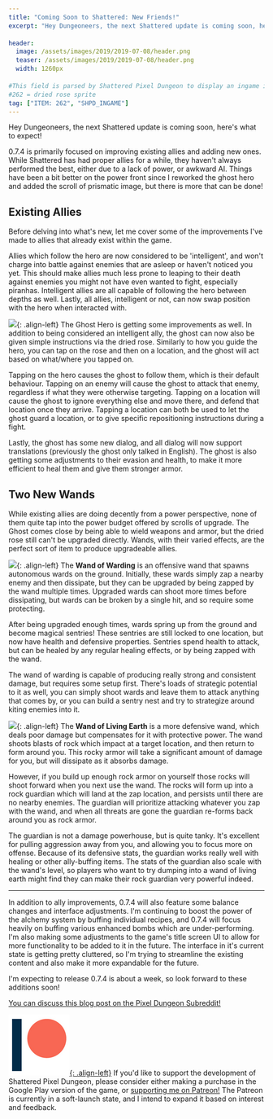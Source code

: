 ```yaml
---
title: "Coming Soon to Shattered: New Friends!"
excerpt: "Hey Dungeoneers, the next Shattered update is coming soon, here's what to expect! 0.7.4 is primarily focused on improving existing allies and adding new ones."

header:
  image: /assets/images/2019/2019-07-08/header.png
  teaser: /assets/images/2019/2019-07-08/header.png
  width: 1260px

#This field is parsed by Shattered Pixel Dungeon to display an ingame icon in its news feed
#262 = dried rose sprite
tag: ["ITEM: 262", "SHPD_INGAME"]
---
```


Hey Dungeoneers, the next Shattered update is coming soon, here's what to expect!

0.7.4 is primarily focused on improving existing allies and adding new ones. While Shattered has had proper allies for a while, they haven't always performed the best, either due to a lack of power, or awkward AI. Things have been a bit better on the power front since I reworked the ghost hero and added the scroll of prismatic image, but there is more that can be done!

## Existing Allies

Before delving into what's new, let me cover some of the improvements I've made to allies that already exist within the game.

Allies which follow the hero are now considered to be 'intelligent', and won't charge into battle against enemies that are asleep or haven't noticed you yet. This should make allies much less prone to leaping to their death against enemies you might not have even wanted to fight, especially piranhas. Intelligent allies are all capable of following the hero between depths as well. Lastly, all allies, intelligent or not, can now swap position with the hero when interacted with.

![](/assets/images/{{page.date|date:'%Y/%Y-%m-%d'}}/dried-rose.png){: .align-left}
The Ghost Hero is getting some improvements as well. In addition to being considered an intelligent ally, the ghost can now also be given simple instructions via the dried rose. Similarly to how you guide the hero, you can tap on the rose and then on a location, and the ghost will act based on what/where you tapped on.

Tapping on the hero causes the ghost to follow them, which is their default behaviour. Tapping on an enemy will cause the ghost to attack that enemy, regardless if what they were otherwise targeting. Tapping on a location will cause the ghost to ignore everything else and move there, and defend that location once they arrive. Tapping a location can both be used to let the ghost guard a location, or to give specific repositioning instructions during a fight.

Lastly, the ghost has some new dialog, and all dialog will now support translations (previously the ghost only talked in English). The ghost is also getting some adjustments to their evasion and health, to make it more efficient to heal them and give them stronger armor.

## Two New Wands

While existing allies are doing decently from a power perspective, none of them quite tap into the power budget offered by scrolls of upgrade. The Ghost comes close by being able to wield weapons and armor, but the dried rose still can't be upgraded directly. Wands, with their varied effects, are the perfect sort of item to produce upgradeable allies.

![](/assets/images/{{page.date|date:'%Y/%Y-%m-%d'}}/warding.png){: .align-left}
The **Wand of Warding** is an offensive wand that spawns autonomous wards on the ground. Initially, these wards simply zap a nearby enemy and then dissipate, but they can be upgraded by being zapped by the wand multiple times. Upgraded wards can shoot more times before dissipating, but wards can be broken by a single hit, and so require some protecting.

After being upgraded enough times, wards spring up from the ground and become magical sentries! These sentries are still locked to one location, but now have health and defensive properties. Sentries spend health to attack, but can be healed by any regular healing effects, or by being zapped with the wand. 

The wand of warding is capable of producing really strong and consistent damage, but requires some setup first. There's loads of strategic potential to it as well, you can simply shoot wards and leave them to attack anything that comes by, or you can build a sentry nest and try to strategize around kiting enemies into it.

![](/assets/images/{{page.date|date:'%Y/%Y-%m-%d'}}/living-earth.png){: .align-left}
The **Wand of Living Earth** is a more defensive wand, which deals poor damage but compensates for it with protective power. The wand shoots blasts of rock which impact at a target location, and then return to form around you. This rocky armor will take a significant amount of damage for you, but will dissipate as it absorbs damage.

However, if you build up enough rock armor on yourself those rocks will shoot forward when you next use the wand. The rocks will form up into a rock guardian which will land at the zap location, and persists until there are no nearby enemies. The guardian will prioritize attacking whatever you zap with the wand, and when all threats are gone the guardian re-forms back around you as rock armor.

The guardian is not a damage powerhouse, but is quite tanky. It's excellent for pulling aggression away from you, and allowing you to focus more on offense. Because of its defensive stats, the guardian works really well with healing or other ally-buffing items. The stats of the guardian also scale with the wand's level, so players who want to try dumping into a wand of living earth might find they can make their rock guardian very powerful indeed.

---

In addition to ally improvements, 0.7.4 will also feature some balance changes and interface adjustments. I'm continuing to boost the power of the alchemy system by buffing individual recipes, and 0.7.4 will focus heavily on buffing various enhanced bombs which are under-performing. I'm also making some adjustments to the game's title screen UI to allow for more functionality to be added to it in the future. The interface in it's current state is getting pretty cluttered, so I'm trying to streamline the existing content and also make it more expandable for the future.

I'm expecting to release 0.7.4 is about a week, so look forward to these additions soon!

[You can discuss this blog post on the Pixel Dungeon Subreddit!](https://www.reddit.com/r/PixelDungeon/comments/caoe9s/)

[![](/assets/images/patreon-icon.png){: .align-left}](https://www.patreon.com/ShatteredPixel)
If you'd like to support the development of Shattered Pixel Dungeon, please consider either making a purchase in the Google Play version of the game, or [supporting me on Patreon!](https://www.patreon.com/ShatteredPixel) The Patreon is currently in a soft-launch state, and I intend to expand it based on interest and feedback.